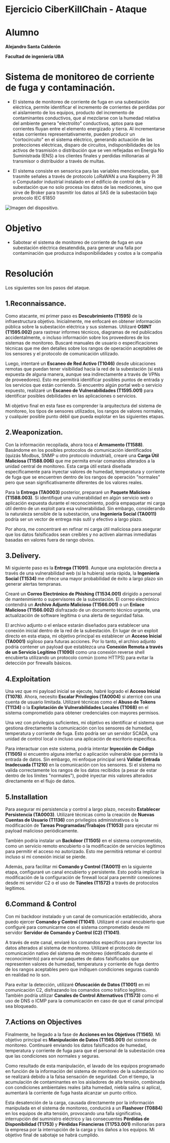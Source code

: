# Ejercicio CiberKillChain - Ataque


# Alumno

**Alejandro Santa Calderón**

**Facultad de ingeniería UBA**

# Sistema de monitoreo de corriente de fuga y contaminación.

* El sistema de monitoreo de corriente de fuga en una subestación eléctrica, permite identificar el incremento de corrientes de perdidas por el aislamiento de los equipos, producto del incremento de contaminantes conductivos, que al mezclarse con la humedad relativa del ambiente genera "electrolito" conductivos, aptos para que corrientes fluyan entre el elemento energizado y tierra. Al incrementarse estas corrientes representativamente, pueden producir un "cortocircuito" en el sistema eléctrico, generando actuación de las protecciones eléctricas, disparo de circuitos, indisponibilidades de los activos de trasmisión o distribución que se ven reflejadas en Energía No Suministrada (ENS) a los clientes finales y perdidas millonarias al transmisor o distribuidor a través de multas.

* El sistema consiste en sensorica para las variables mencionadas, que trasmite señales a través de protocolo LoRaWAN a una Raspberry Pi 3B o Computador industrial instalado en el edificio de control de la subestación que no solo procesa los datos de las mediciones, sino que sirve de Broker para trasmitir los datos al SAS de la subestación bajo protocolo IEC 61850

![Imagen del dispositivo.](disp.jpg)

# Objetivo

 * Sabotear el sistema de monitoreo de corriente de fuga en una subestación eléctrica desatendida, para generar una falla por contaminación que produzca indisponibilidades y costos a la compañía

# Resolución

Los siguientes son los pasos del ataque.

## 1.Reconnaissance.

Como atacante, mi primer paso es **Descubrimiento (T1595)** de la infraestructura objetivo. Inicialmente, me enfocaré en obtener información pública sobre la subestación eléctrica y sus sistemas. Utilizaré **OSINT (T1595.002)** para rastrear informes técnicos, diagramas de red publicados accidentalmente, o incluso información sobre los proveedores de los sistemas de monitoreo. Buscaré manuales de usuario o especificaciones técnicas que me den detalles sobre los rangos de operación aceptables de los sensores y el protocolo de comunicación utilizado.

Luego, intentaré un **Escaneo de Red Activo (T1046)** desde ubicaciones remotas que puedan tener visibilidad hacia la red de la subestación (si está expuesta de alguna manera, aunque sea indirectamente a través de VPNs de proveedores). Esto me permitirá identificar posibles puntos de entrada y los servicios que están corriendo. Si encuentro algún portal web o servicio expuesto, realizaré un **Escaneo de Vulnerabilidades (T1595.001)** para identificar posibles debilidades en las aplicaciones o servicios.

Mi objetivo final en esta fase es comprender la arquitectura del sistema de monitoreo, los tipos de sensores utilizados, los rangos de valores normales, y cualquier posible punto débil que pueda explotar en las siguientes etapas.


## 2.Weaponization.

Con la información recopilada, ahora toca el **Armamento (T1588)**. Basándome en los posibles protocolos de comunicación identificados (quizás Modbus, SNMP u otro protocolo industrial), crearé una **Carga Útil Maliciosa (T1588.006)** que me permita enviar comandos alterados a la unidad central de monitoreo. Esta carga útil estará diseñada específicamente para inyectar valores de humedad, temperatura y corriente de fuga que se encuentren dentro de los rangos de operación "normales" pero que sean significativamente diferentes de los valores reales.

Para la **Entrega (TA0003)** posterior, prepararé un **Paquete Malicioso (T1588.003)**. Si identifiqué una vulnerabilidad en algún servicio web o aplicación expuesta durante el reconocimiento, podría empaquetar mi carga útil dentro de un exploit para esa vulnerabilidad. Sin embargo, considerando la naturaleza sensible de la subestación, una **Ingeniería Social (TA0011)** podría ser un vector de entrega más sutil y efectivo a largo plazo.

Por ahora, me concentraré en refinar mi carga útil maliciosa para asegurar que los datos falsificados sean creíbles y no activen alarmas inmediatas basadas en valores fuera de rango obvios.

## 3.Delivery.

Mi siguiente paso es la **Entrega (T1091)**. Aunque una explotación directa a través de una vulnerabilidad web (si la hubiera) sería rápida, la **Ingeniería Social (T1534)** me ofrece una mayor probabilidad de éxito a largo plazo sin generar alertas tempranas.

Crearé un **Correo Electrónico de Phishing (T1534.001)** dirigido a personal de mantenimiento o supervisores de la subestación. El correo electrónico contendrá un **Archivo Adjunto Malicioso (T1566.001)** o un **Enlace Malicioso (T1566.002)** disfrazado de un documento técnico urgente, una actualización de software legítima o una alerta de seguridad falsa.

El archivo adjunto o el enlace estarán diseñados para establecer una conexión inicial dentro de la red de la subestación. En lugar de un exploit directo en esta etapa, mi objetivo principal es establecer un **Acceso Inicial (TA0001)** sigiloso para futuras acciones. Por lo tanto, el archivo adjunto podría contener un payload que establezca una **Conexión Remota a través de un Servicio Legítimo (T1090)** como una conexión reverse shell encubierta utilizando un protocolo común (como HTTPS) para evitar la detección por firewalls básicos.


## 4.Exploitation

Una vez que mi payload inicial se ejecute, habré logrado el **Acceso Inicial (T1078)**. Ahora, necesito **Escalar Privilegios (TA0004)** si aterricé con una cuenta de usuario limitada. Utilizaré técnicas como el **Abuso de Tokens (T1134)** o la **Explotación de Vulnerabilidades Locales (T1068)** en el sistema comprometido para obtener credenciales con mayores permisos.

Una vez con privilegios suficientes, mi objetivo es identificar el sistema que gestiona directamente la comunicación con los sensores de humedad, temperatura y corriente de fuga. Esto podría ser un servidor SCADA, una unidad de control local o incluso una aplicación de escritorio específica.

Para interactuar con este sistema, podría intentar **Inyección de Código (T1505)** si encuentro alguna interfaz o aplicación vulnerable que permita la entrada de datos. Sin embargo, mi enfoque principal será **Validar Entrada Inadecuada (T1210)** en la comunicación con los sensores. Si el sistema no valida correctamente los rangos de los datos recibidos (a pesar de estar dentro de los límites "normales"), podré inyectar mis valores alterados directamente en el flujo de datos.

## 5.Installation

Para asegurar mi persistencia y control a largo plazo, necesito **Establecer Persistencia (TA0003)**. Utilizaré técnicas como la creación de **Nuevas Cuentas de Usuario (T1136)** con privilegios administrativos o la modificación de **Tareas Programadas/Trabajos (T1053)** para ejecutar mi payload malicioso periódicamente.

También podría instalar un **Backdoor (T1505)** en el sistema comprometido, como un servicio remoto encubierto o la modificación de servicios legítimos para permitir el acceso no autorizado. Esto me permitirá retomar el control incluso si mi conexión inicial se pierde.

Además, para facilitar mi **Comando y Control (TA0011)** en la siguiente etapa, configuraré un canal encubierto y persistente. Esto podría implicar la modificación de la configuración de firewall local para permitir conexiones desde mi servidor C2 o el uso de **Túneles (T1572)** a través de protocolos legítimos.


## 6.Command & Control

Con mi backdoor instalado y un canal de comunicación establecido, ahora puedo ejercer **Comando y Control (T1041)**. Utilizaré el canal encubierto que configuré para comunicarme con el sistema comprometido desde mi servidor **Servidor de Comando y Control (C2) (T1041)**.

A través de este canal, enviaré los comandos específicos para inyectar los datos alterados al sistema de monitoreo. Utilizaré el protocolo de comunicación nativo del sistema de monitoreo (identificado durante el reconocimiento) para enviar paquetes de datos falsificados que representen valores de humedad, temperatura y corriente de fuga dentro de los rangos aceptables pero que indiquen condiciones seguras cuando en realidad no lo son.

Para evitar la detección, utilizaré **Ofuscación de Datos (T1001)** en mi comunicación C2, disfrazando los comandos como tráfico legítimo. También podría utilizar **Canales de Control Alternativos (T1573)** como el uso de DNS o ICMP para la comunicación en caso de que el canal principal sea bloqueado.

## 7.Actions on Objectives

Finalmente, he llegado a la fase de **Acciones en los Objetivos (T1565)**. Mi objetivo principal es **Manipulación de Datos (T1565.001)** del sistema de monitoreo. Continuaré enviando los datos falsificados de humedad, temperatura y corriente de fuga para que el personal de la subestación crea que las condiciones son normales y seguras.

Como resultado de esta manipulación, el lavado de los equipos programado en función de la información del sistema de monitoreo de la subestación no se realizará debido a la falsa sensación de seguridad. Con el tiempo, la acumulación de contaminantes en los aisladores de alta tensión, combinada con condiciones ambientales reales (alta humedad, niebla salina si aplica), aumentará la corriente de fuga hasta alcanzar un punto crítico.

Esta desatención de la carga, causada directamente por la información manipulada en el sistema de monitoreo, conducirá a un **Flashover (T0884)** en los equipos de alta tensión, provocando una falla significativa, interrupción del suministro eléctrico y las consecuentes **Pérdidas de Disponibilidad (T1753)** y **Pérdidas Financieras (T1753.001)** millonarias para la empresa por la interrupción de la carga y los daños a los equipos. Mi objetivo final de sabotaje se habrá cumplido.





  


  


